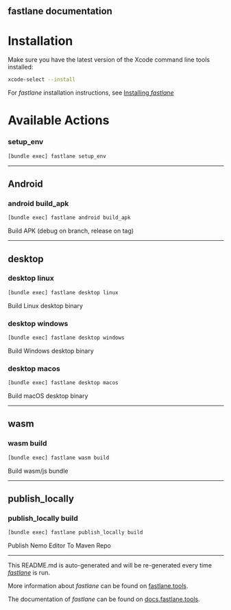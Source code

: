 fastlane documentation
----

# Installation

Make sure you have the latest version of the Xcode command line tools installed:

```sh
xcode-select --install
```

For _fastlane_ installation instructions, see [Installing _fastlane_](https://docs.fastlane.tools/#installing-fastlane)

# Available Actions

### setup_env

```sh
[bundle exec] fastlane setup_env
```



----


## Android

### android build_apk

```sh
[bundle exec] fastlane android build_apk
```

Build APK (debug on branch, release on tag)

----


## desktop

### desktop linux

```sh
[bundle exec] fastlane desktop linux
```

Build Linux desktop binary

### desktop windows

```sh
[bundle exec] fastlane desktop windows
```

Build Windows desktop binary

### desktop macos

```sh
[bundle exec] fastlane desktop macos
```

Build macOS desktop binary

----


## wasm

### wasm build

```sh
[bundle exec] fastlane wasm build
```

Build wasm/js bundle

----


## publish_locally

### publish_locally build

```sh
[bundle exec] fastlane publish_locally build
```

Publish Nemo Editor To Maven Repo

----

This README.md is auto-generated and will be re-generated every time [_fastlane_](https://fastlane.tools) is run.

More information about _fastlane_ can be found on [fastlane.tools](https://fastlane.tools).

The documentation of _fastlane_ can be found on [docs.fastlane.tools](https://docs.fastlane.tools).

